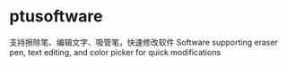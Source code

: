 # ptusoftware
支持擦除笔、编辑文字、吸管笔，快速修改软件 Software supporting eraser pen, text editing, and color picker for quick modifications
